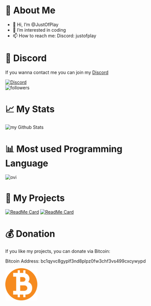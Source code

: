 


# 📰 About Me
- 👋 Hi, I’m @JustOfPlay
- 👀 I’m interested in coding
- 📫 How to reach me: Discord: justofplay



# 🎫 Discord

If you wanna contact me you can join my [Discord](https://discord.gg/kqANTp65d3)

<div>
    <a href="https://discord.gg/kqANTp65d3"><img src="https://img.shields.io/discord/1176947514742681613?logo=discord" alt="Discord"/></a>    
</div>










<img alt="followers" title="Follow me on Github" src="https://img.shields.io/github/followers/JustOfPlay?color=236ad3&style=for-the-badge&logo=github&label=Follow"/>



# 📈 My Stats
<img align="center" src="https://github-readme-stats.vercel.app/api?username=JustOfPlay&include_all_commits=true&count_private=true&show_icons=true&line_height=20&title_color=2B5BBD&icon_color=1124BB&text_color=A1A1A1&bg_color=0,000000,130F40" alt="my Github Stats"/>

# 📊 Most used Programming Language
<img src="https://github-readme-stats.vercel.app/api/top-langs?username=JustOfPlay&show_icons=true&locale=en&layout=compact&theme=chartreuse-dark" alt="ovi" />





# 📢 My Projects
[![ReadMe Card](https://github-readme-stats.vercel.app/api/pin/?username=JustOfPlay&repo=DeltaModLoader)](https://github.com/JustOfPlay/DeltaModLoader)
[![ReadMe Card](https://github-readme-stats.vercel.app/api/pin/?username=JustOfPlay&repo=DiscordNitroGenerator)](https://github.com/JustOfPlay/DiscordNitroGenerator)

# 💰 Donation

If you like  my projects, you can donate via Bitcoin:

Bitcoin Address: bc1qyvc8gyplf3nd8plpz0fw3chf3vs499cxcywypd

<img src=".readme-src/btc.webp" alt="Bitcoin Donation" width="20%">

